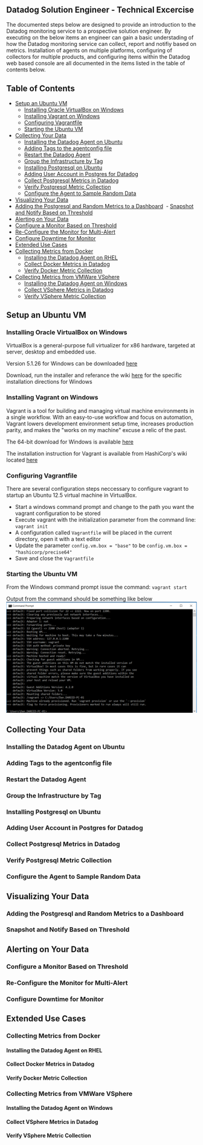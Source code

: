 ## Datadog Solution Engineer - Technical Excercise
The documented steps below are designed to provide an introduction to the Datadog monitoring service to a prospective solution engineer.   By executing on the below items an engineer can gain a basic understading of how the Datadog monitoring service can collect, report and notifiy based on metrics.  Installation of agents on multiple platforms, configuring of collectors for multiple products, and configuring items within the Datadog web based console are all documented in the items listed in the table of contents below.
## Table of Contents
- [Setup an Ubuntu VM](#setup-an-ubuntu-vm)
  - [Installing Oracle VirtualBox on Windows](#installing-oracle-virtualbox-on-windows)
  - [Installing Vagrant on Windows](#installing-vagrant-on-windows)
  - [Configuring Vagrantfile](#configuring-vagrantfile)
  - [Starting the Ubuntu VM](#starting-the-ubuntu-vm)
- [Collecting Your Data](#collecting-your-data)
  - [Installing the Datadog Agent on Ubuntu](#installing-the-datadog-agent-on-ubuntu)
  - [Adding Tags to the agentconfig file](#adding-tags-to-the-agentconfig-file)
  - [Restart the Datadog Agent](#restart-the-datadog-agent)
  - [Group the Infrastructure by Tag](#group-the-infrastructure-by-tag)
  - [Installing Postgresql on Ubuntu](#installing-postgresql-on-ubuntu)
  - [Adding User Account in Postgres for Datadog](#adding-user-account-in-postgres-for-datadog)
  - [Collect Postgresql Metrics in Datadog](#collect-postgresql-metrics-in-datadog)
  - [Verify Postgresql Metric Collection](#verify-postgresql-metric-collection)
  - [Configure the Agent to Sample Random Data](#configure-the-agent-to-sample-random-data)
 - [Visualizing Your Data](#visualizing-your-data)
  - [Adding the Postgresql and Random Metrics to a Dashboard](#adding-the-postgresql-and-random-metrics-to-a-dashboard)
  - [Snapshot and Notify Based on Threshold](#snapshot-and-notify-based-on-threshold)
 - [Alerting on Your Data](#alerting-on-your-data)
  - [Configure a Monitor Based on Threshold](#configure-a-monitor-based-on-threshold)
  - [Re-Configure the Monitor for Multi-Alert](#re-configure-the-monitor-for-multi-alert)  
  - [Configure Downtime for Monitor](#configure-downtime-for-monitor)
 - [Extended Use Cases](#extended-use-cases)
  - [Collecting Metrics from Docker](#collecting-metrics-from-docker)
    - [Installing the Datadog Agent on RHEL](#installing-the-datadog-agent-on-rhel)
    - [Collect Docker Metrics in Datadog](#collect-docker-metrics-in-datadog)
    - [Verify Docker Metric Collection](#verify-docker-metric-collection)
  - [Collecting Metrics from VMWare VSphere](#collecting-metrics-from-vmware-vsphere)
    - [Installing the Datadog Agent on Windows](#installing-the-datadog-agent-on-windows)
    - [Collect VSphere Metrics in Datadog](#collect-vsphere-metrics-in-datadog)
    - [Verify VSphere Metric Collection](#verify-vsphere-metric-collection)

## Setup an Ubuntu VM
### Installing Oracle VirtualBox on Windows
VirtualBox is a general-purpose full virtualizer for x86 hardware, targeted at server, desktop and embedded use. 

Version 5.1.26 for Windows can be downloaded [here](http://download.virtualbox.org/virtualbox/5.1.26/VirtualBox-5.1.26-117224-Win.exe)

Download, run the installer and referance the wiki [here](https://www.virtualbox.org/manual/ch02.html#installation_windows) for the specific installation directions for Windows

### Installing Vagrant on Windows
Vagrant is a tool for building and managing virtual machine environments in a single workflow. With an easy-to-use workflow and focus on automation, Vagrant lowers development environment setup time, increases production parity, and makes the "works on my machine" excuse a relic of the past.

The 64-bit download for Windows is available [here](https://releases.hashicorp.com/vagrant/1.9.7/vagrant_1.9.7_x86_64.msi)

The installation instruction for Vagrant is available from HashiCorp's wiki located [here](https://www.vagrantup.com/docs/installation/)

### Configuring Vagrantfile
There are several configuration steps neccessary to configure vagrant to startup an Ubuntu 12.5 virtual machine in VirtualBox.
  - Start a windows command prompt and change to the path you want the vagrant configuration to be stored
  - Execute vagrant with the initialization parameter from the command line: `vagrant init`
  - A configuration called `Vagrantfile` will be placed in the current directory, open it with a text editor
  - Update the parameter `config.vm.box = "base"` to be `config.vm.box = "hashicorp/precise64"`
  - Save and close the `Vagrantfile`
### Starting the Ubuntu VM
From the Windows command prompt issue the command: `vagrant start`

Output from the command should be something like below
![vm startup screenshot](vm-startup.PNG)

## Collecting Your Data
### Installing the Datadog Agent on Ubuntu
### Adding Tags to the agentconfig file
### Restart the Datadog Agent
### Group the Infrastructure by Tag
### Installing Postgresql on Ubuntu
### Adding User Account in Postgres for Datadog
### Collect Postgresql Metrics in Datadog
### Verify Postgresql Metric Collection
### Configure the Agent to Sample Random Data
## Visualizing Your Data
### Adding the Postgresql and Random Metrics to a Dashboard
### Snapshot and Notify Based on Threshold
## Alerting on Your Data
### Configure a Monitor Based on Threshold
### Re-Configure the Monitor for Multi-Alert
### Configure Downtime for Monitor
## Extended Use Cases
### Collecting Metrics from Docker
#### Installing the Datadog Agent on RHEL
#### Collect Docker Metrics in Datadog
#### Verify Docker Metric Collection
### Collecting Metrics from VMWare VSphere
#### Installing the Datadog Agent on Windows
#### Collect VSphere Metrics in Datadog
#### Verify VSphere Metric Collection
